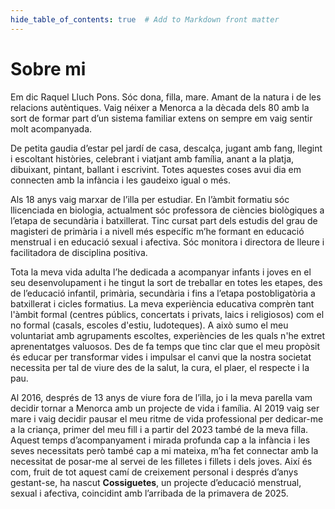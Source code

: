 ```yaml
---
hide_table_of_contents: true  # Add to Markdown front matter
---
```

# Sobre mi
Em dic Raquel Lluch Pons. Sóc dona, filla, mare. Amant de la natura i de les relacions autèntiques. Vaig néixer a Menorca a la dècada dels 80 amb la sort de formar part d’un sistema familiar extens on sempre em vaig sentir molt acompanyada.  


De petita gaudia d’estar pel jardí de casa, descalça, jugant amb fang, llegint i escoltant històries, celebrant i viatjant amb família, anant a la platja, dibuixant, pintant, ballant i escrivint. Totes aquestes coses avui dia em connecten amb la infància i les gaudeixo igual o més.


Als 18 anys vaig marxar de l’illa per estudiar. En l’àmbit formatiu sóc llicenciada en biologia, actualment sóc professora de ciències biològiques a l’etapa de secundària i batxillerat. Tinc cursat part dels estudis del grau de magisteri de primària i a nivell més específic m’he formant en educació menstrual i en educació sexual i afectiva. Sóc monitora i directora de lleure i facilitadora de disciplina positiva. 


Tota la meva vida adulta l’he dedicada a acompanyar infants i joves en el seu desenvolupament i he tingut la sort de treballar en totes les etapes, des de l’educació infantil, primària, secundària i fins a l’etapa postobligatòria a batxillerat i cicles formatius. La meva experiència educativa comprèn tant l'àmbit formal (centres públics, concertats i privats, laics i religiosos) com el no formal (casals, escoles d'estiu, ludoteques). A això sumo el meu voluntariat amb agrupaments escoltes, experiències de les quals n'he extret aprenentatges valuosos. Des de fa temps que tinc clar que el meu propòsit és educar per transformar vides i impulsar el canvi  que la nostra societat necessita per tal de viure des de la salut, la cura, el plaer, el respecte i la pau.


Al 2016, després de 13 anys de viure fora de l’illa, jo i la meva parella vam decidir tornar a Menorca amb un projecte de vida i família. Al 2019 vaig ser mare i vaig decidir pausar el meu ritme de vida professional per dedicar-me a la criança, primer del meu fill i a partir del 2023 també de la meva filla. Aquest temps d’acompanyament i mirada profunda cap a la infància i les seves necessitats però també cap a mi mateixa, m’ha fet connectar amb la necessitat de posar-me al servei de les filletes i fillets i dels joves. Així és com, fruit de tot aquest camí de creixement personal i després d’anys gestant-se, ha nascut **Cossiguetes**, un projecte d’educació menstrual, sexual i afectiva, coincidint amb l’arribada de la primavera de 2025. 

